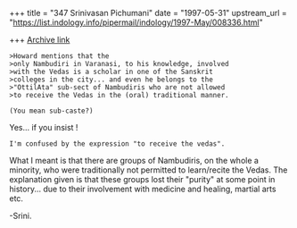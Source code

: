 +++
title = "347 Srinivasan Pichumani"
date = "1997-05-31"
upstream_url = "https://list.indology.info/pipermail/indology/1997-May/008336.html"

+++
[Archive link](https://list.indology.info/pipermail/indology/1997-May/008336.html)


	>Howard mentions that the
	>only Nambudiri in Varanasi, to his knowledge, involved
	>with the Vedas is a scholar in one of the Sanskrit
	>colleges in the city... and even he belongs to the
	>"OttilAta" sub-sect of Nambudiris who are not allowed
	>to receive the Vedas in the (oral) traditional manner.

	(You mean sub-caste?)

Yes... if you insist ! 

	I'm confused by the expression "to receive the vedas".

What I meant is that there are groups of Nambudiris, on
the whole a minority, who were traditionally not permitted 
to learn/recite the Vedas.  The explanation given is that 
these groups lost their "purity" at some point in history...
due to their involvement with medicine and healing, martial 
arts etc.

-Srini.




